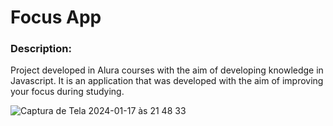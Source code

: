 <h1>Focus App</h1>
<h3>Description: </h3>
<p>Project developed in Alura courses with the aim of developing knowledge in Javascript. It is an application that was developed with the aim of improving your focus during studying.</p>


![Captura de Tela 2024-01-17 às 21 48 33](https://github.com/KellyReisLee/fokus-study/assets/104033201/e3898023-d84d-43bb-9287-a6a44fb8637f)


